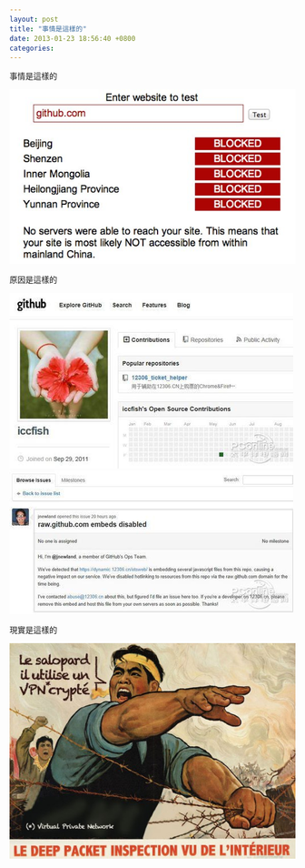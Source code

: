 ```yaml
---
layout: post
title: "事情是這樣的"
date: 2013-01-23 18:56:40 +0800
categories:
---
```


事情是這樣的

![github.com blocked](/assets/269487_10151372566449445_1392133010_n.jpg)

原因是這樣的

![12306 ticket helper](/assets/312472_10151372618504445_457409218_n.jpg)
![raw.github.com embeds disabled](/assets/321069_10151372617744445_710230905_n.jpg)

現實是這樣的

![Fuck GFW](/assets/543871_10151411599129445_919068634_n.jpg)
